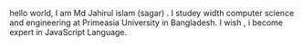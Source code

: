  hello world,
 I am Md Jahirul islam (sagar) . I studey width computer science and engineering at Primeasia University in Bangladesh.
 I wish , i become expert in JavaScript Language.
